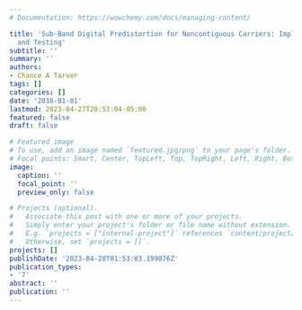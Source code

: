 ```yaml
---
# Documentation: https://wowchemy.com/docs/managing-content/

title: 'Sub-Band Digital Predistortion for Noncontiguous Carriers: Implementation
  and Testing'
subtitle: ''
summary: ''
authors:
- Chance A Tarver
tags: []
categories: []
date: '2016-01-01'
lastmod: 2023-04-27T20:53:04-05:00
featured: false
draft: false

# Featured image
# To use, add an image named `featured.jpg/png` to your page's folder.
# Focal points: Smart, Center, TopLeft, Top, TopRight, Left, Right, BottomLeft, Bottom, BottomRight.
image:
  caption: ''
  focal_point: ''
  preview_only: false

# Projects (optional).
#   Associate this post with one or more of your projects.
#   Simply enter your project's folder or file name without extension.
#   E.g. `projects = ["internal-project"]` references `content/project/deep-learning/index.md`.
#   Otherwise, set `projects = []`.
projects: []
publishDate: '2023-04-28T01:53:03.199076Z'
publication_types:
- '7'
abstract: ''
publication: ''
---
```

